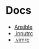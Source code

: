 # Docs
* [Ansible](http://docs.ansible.com/ansible/latest/index.html)
* [.inputrc](https://www.gnu.org/software/bash/manual/html_node/Readline-Init-File.html)
* [.vimrc](http://vimdoc.sourceforge.net/htmldoc/starting.html#vimrc)